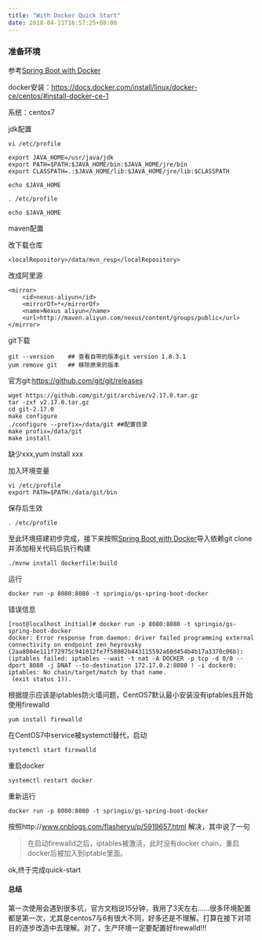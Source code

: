 ```yaml
---
title: "With Docker Quick Start"
date: 2018-04-11T16:57:25+08:00
---
```


### 准备环境
参考[Spring Boot with Docker](https://spring.io/guides/gs/spring-boot-docker/)

docker安装：https://docs.docker.com/install/linux/docker-ce/centos/#install-docker-ce-1

系统：centos7

jdk配置

    vi /etc/profile

    export JAVA_HOME=/usr/java/jdk
    export PATH=$PATH:$JAVA_HOME/bin:$JAVA_HOME/jre/bin
    export CLASSPATH=.:$JAVA_HOME/lib:$JAVA_HOME/jre/lib:$CLASSPATH

    echo $JAVA_HOME

    . /etc/profile

    echo $JAVA_HOME
maven配置

改下载仓库

    <localRepository>/data/mvn_resp</localRepository>
改成阿里源

    <mirror>
        <id>nexus-aliyun</id>
        <mirrorOf>*</mirrorOf>
        <name>Nexus aliyun</name>
        <url>http://maven.aliyun.com/nexus/content/groups/public</url>
    </mirror>

git下载

    git --version    ## 查看自带的版本git version 1.8.3.1
    yum remove git   ## 移除原来的版本

官方git:https://github.com/git/git/releases

    wget https://github.com/git/git/archive/v2.17.0.tar.gz
    tar -zxf v2.17.0.tar.gz
    cd git-2.17.0
    make configure
    ./configure --prefix=/data/git ##配置目录
    make profix=/data/git
    make install
缺少xxx,yum install xxx

加入环境变量

    vi /etc/profile
    export PATH=$PATH:/data/git/bin
保存后生效

    . /etc/profile
至此环境搭建初步完成，接下来按照[Spring Boot with Docker](https://spring.io/guides/gs/spring-boot-docker/)导入依赖git clone并添加相关代码后执行构建

    ./mvnw install dockerfile:build
运行

    docker run -p 8080:8080 -t springio/gs-spring-boot-docker
错误信息

    [root@localhost initial]# docker run -p 8080:8080 -t springio/gs-spring-boot-docker
    docker: Error response from daemon: driver failed programming external connectivity on endpoint zen_heyrovsky (2aa8004e111f72975c941012fe7f58082b443115592a60d454b4b17a3370c06b):  (iptables failed: iptables --wait -t nat -A DOCKER -p tcp -d 0/0 --dport 8080 -j DNAT --to-destination 172.17.0.2:8080 ! -i docker0: iptables: No chain/target/match by that name.
     (exit status 1)).
根据提示应该是iptables防火墙问题，CentOS7默认最小安装没有iptables且开始使用firewalld

    yum install firewalld
在CentOS7中service被systemctl替代，启动

    systemctl start firewalld
重启docker

    systemctl restart docker
重新运行

    docker run -p 8080:8080 -t springio/gs-spring-boot-docker
按照http://www.cnblogs.com/flasheryu/p/5919657.html 解决，其中说了一句

> 在启动firewalld之后，iptables被激活，此时没有docker chain，重启docker后被加入到iptable里面。

ok,终于完成quick-start

#### 总结
第一次使用会遇到很多坑，官方文档说15分钟，我用了3天左右......很多环境配置都是第一次，尤其是centos7与6有很大不同，好多还是不理解。打算在接下对项目的逐步改造中去理解。对了，生产环境一定要配置好firewalld!!!
